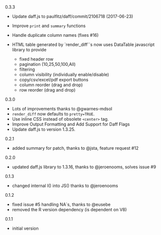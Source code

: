0.3.3

- Update daff.js to paulfitz/daff/commit/2106718 (2017-06-23)
- Improve `print` and `summary` functions
- Handle duplicate column names (fixes #16)
- HTML table generated by `render_diff``s now uses DataTable javascript library to provide

    - fixed header row
    - pagination (10,25,50,100,All)
    - filtering
    - column visibility (individually enable/disable)
    - copy/csv/excel/pdf export buttons
    - column reorder (drag and drop)
    - row reorder (drag and drop)
  
0.3.0

- Lots of improvements thanks to @gwarnes-mdsol
- `render_diff` now defaults to `pretty=TRUE`.
- Use inline CSS instead of obsolete `<center>` tag.
- Improve Output Formatting and Add Support for Daff Flags
- Update daff.js to version 1.3.25.

0.2.1

- added summary for patch, thanks to @jsta, feature request #12

0.2.0

- updated daff.js library to 1.3.16, thanks to @jeroenooms, solves issue #9

0.1.3

- changed internal I() into JS() thanks to @jeroenooms

0.1.2

- fixed issue #5 handling NA`s, thanks to @eusebe
- removed the R version dependency (is dependent on V8)

0.1.1

- initial version
